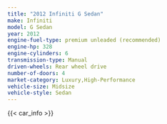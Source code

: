 ```yaml
---
title: "2012 Infiniti G Sedan"
make: Infiniti
model: G Sedan
year: 2012
engine-fuel-type: premium unleaded (recommended)
engine-hp: 328
engine-cylinders: 6
transmission-type: Manual
driven-wheels: Rear wheel drive
number-of-doors: 4
market-category: Luxury,High-Performance
vehicle-size: Midsize
vehicle-style: Sedan
---
```


{{< car_info >}}
